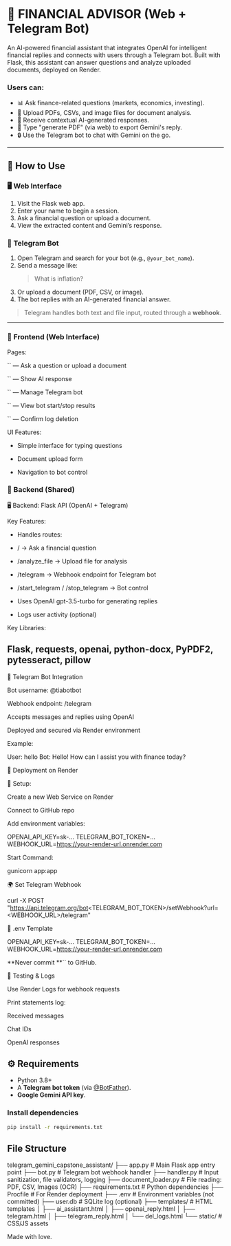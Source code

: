 # 💼 **FINANCIAL ADVISOR** (Web + Telegram Bot)

An AI-powered financial assistant that integrates OpenAI for intelligent financial replies and connects with users through a Telegram bot. Built with Flask, this assistant can answer questions and analyze uploaded documents, deployed on Render.

### Users can:
- 📊 Ask finance-related questions (markets, economics, investing).
- 📎 Upload PDFs, CSVs, and image files for document analysis.
- 💬 Receive contextual AI-generated responses.
- 🧾 Type "generate PDF" (via web) to export Gemini's reply.
- 🔒 Use the Telegram bot to chat with Gemini on the go.

-------------------------------------------------------------------------------------------------

## 🚀 How to Use

### 🖥️ Web Interface
1. Visit the Flask web app.
2. Enter your name to begin a session.
3. Ask a financial question or upload a document.
4. View the extracted content and Gemini’s response.

### 💬 Telegram Bot
1. Open Telegram and search for your bot (e.g., `@your_bot_name`).
2. Send a message like:  
   > What is inflation?
3. Or upload a document (PDF, CSV, or image).
4. The bot replies with an AI-generated financial answer.

> Telegram handles both text and file input, routed through a **webhook**.

---

### 🎨 Frontend (Web Interface)
Pages:

`` — Ask a question or upload a document

`` — Show AI response

`` — Manage Telegram bot

`` — View bot start/stop results

`` — Confirm log deletion

UI Features:

- Simple interface for typing questions

- Document upload form

- Navigation to bot control

### 🧠 Backend (Shared)
🖥️ Backend: Flask API (OpenAI + Telegram)

Key Features:

- Handles routes:

- / → Ask a financial question

- /analyze_file → Upload file for analysis

- /telegram → Webhook endpoint for Telegram bot

- /start_telegram / /stop_telegram → Bot control

- Uses OpenAI gpt-3.5-turbo for generating replies

- Logs user activity (optional)

Key Libraries:

Flask, requests, openai, python-docx, PyPDF2, pytesseract, pillow
-----------------------------------------------------------------

🤖 Telegram Bot Integration

Bot username: @tiabotbot

Webhook endpoint: /telegram

Accepts messages and replies using OpenAI

Deployed and secured via Render environment

Example:

User: hello
Bot: Hello! How can I assist you with finance today?

🚀 Deployment on Render

🔧 Setup:

Create a new Web Service on Render

Connect to GitHub repo

Add environment variables:

OPENAI_API_KEY=sk-...
TELEGRAM_BOT_TOKEN=...
WEBHOOK_URL=https://your-render-url.onrender.com

Start Command:

gunicorn app:app

🌍 Set Telegram Webhook

curl -X POST "https://api.telegram.org/bot<TELEGRAM_BOT_TOKEN>/setWebhook?url=<WEBHOOK_URL>/telegram"

📝 .env Template

OPENAI_API_KEY=sk-...
TELEGRAM_BOT_TOKEN=...
WEBHOOK_URL=https://your-render-url.onrender.com

**Never commit **`` to GitHub.

🧪 Testing & Logs

Use Render Logs for webhook requests

Print statements log:

Received messages

Chat IDs

OpenAI responses

## ⚙️ Requirements

- Python 3.8+
- A **Telegram bot token** (via [@BotFather](https://t.me/botfather)).
- **Google Gemini API key**.

### Install dependencies

```bash
pip install -r requirements.txt

```
## File Structure
telegram_gemini_capstone_assistant/
├── app.py                  # Main Flask app entry point
├── bot.py                  # Telegram bot webhook handler
├── handler.py              # Input sanitization, file validators, logging
├── document_loader.py      # File reading: PDF, CSV, Images (OCR)
├── requirements.txt        # Python dependencies
├── Procfile                # For Render deployment
├── .env                    # Environment variables (not committed)
├── user.db                 # SQLite log (optional)
├── templates/              # HTML templates
│   ├── ai_assistant.html
│   ├── openai_reply.html
│   ├── telegram.html
│   ├── telegram_reply.html
│   └── del_logs.html
└── static/                 # CSS/JS assets

Made with love.